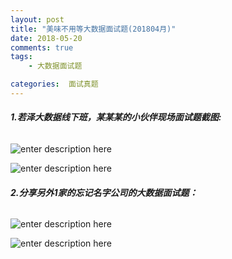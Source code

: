 ```yaml
---
layout: post
title: "美味不用等大数据面试题(201804月)"
date: 2018-05-20
comments: true
tags: 
	- 大数据面试题

categories:  面试真题
---
```



###### **1.若泽大数据线下班，某某某的小伙伴现场面试题截图:**

<!--more--> 
![enter description here](/assets/blogImg/520_1.png)

![enter description here](/assets/blogImg/520_2.png)

###### **2.分享另外1家的忘记名字公司的大数据面试题：**

![enter description here](/assets/blogImg/520_3.png)

![enter description here](/assets/blogImg/520_4.png)
